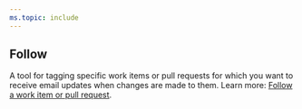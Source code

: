 ```yaml
---
ms.topic: include
---
```



## Follow 

A tool for tagging specific work items or pull requests for which you want to receive email updates when changes are made to them. Learn more: [Follow a work item or pull request](/azure/devops/boards/work-items/follow-work-items). 